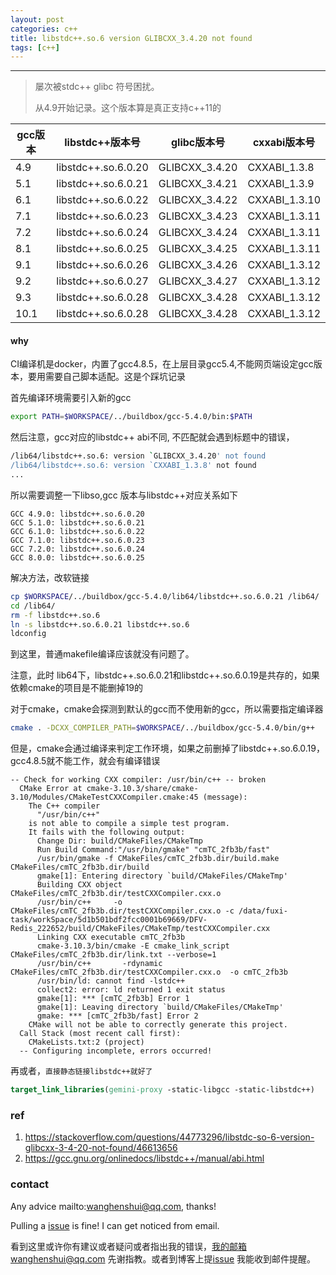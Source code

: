 ```yaml
---
layout: post
categories: c++
title: libstdc++.so.6 version GLIBCXX_3.4.20 not found
tags: [c++]
---
```


  

---



> 屡次被stdc++ glibc 符号困扰。
>
> 从4.9开始记录。这个版本算是真正支持c++11的



| gcc版本 | libstdc++版本号     | glibc版本号    | cxxabi版本号  |
| ------- | ------------------- | -------------- | ------------- |
| 4.9     | libstdc++.so.6.0.20 | GLIBCXX_3.4.20 | CXXABI_1.3.8  |
| 5.1     | libstdc++.so.6.0.21 | GLIBCXX_3.4.21 | CXXABI_1.3.9  |
| 6.1     | libstdc++.so.6.0.22 | GLIBCXX_3.4.22 | CXXABI_1.3.10 |
| 7.1     | libstdc++.so.6.0.23 | GLIBCXX_3.4.23 | CXXABI_1.3.11 |
| 7.2     | libstdc++.so.6.0.24 | GLIBCXX_3.4.24 | CXXABI_1.3.11 |
| 8.1     | libstdc++.so.6.0.25 | GLIBCXX_3.4.25 | CXXABI_1.3.11 |
| 9.1     | libstdc++.so.6.0.26 | GLIBCXX_3.4.26 | CXXABI_1.3.12 |
| 9.2     | libstdc++.so.6.0.27 | GLIBCXX_3.4.27 | CXXABI_1.3.12 |
| 9.3     | libstdc++.so.6.0.28 | GLIBCXX_3.4.28 | CXXABI_1.3.12 |
| 10.1    | libstdc++.so.6.0.28 | GLIBCXX_3.4.28 | CXXABI_1.3.12 |



#### why

CI编译机是docker，内置了gcc4.8.5，在上层目录gcc5.4,不能网页端设定gcc版本，要用需要自己脚本适配。这是个踩坑记录



首先编译环境需要引入新的gcc

```bash
export PATH=$WORKSPACE/../buildbox/gcc-5.4.0/bin:$PATH
```

然后注意，gcc对应的libstdc++ abi不同, 不匹配就会遇到标题中的错误，

 ```bash
/lib64/libstdc++.so.6: version `GLIBCXX_3.4.20' not found
/lib64/libstdc++.so.6: version `CXXABI_1.3.8' not found
...
 ```



所以需要调整一下libso,gcc 版本与libstdc++对应关系如下

```
GCC 4.9.0: libstdc++.so.6.0.20
GCC 5.1.0: libstdc++.so.6.0.21
GCC 6.1.0: libstdc++.so.6.0.22
GCC 7.1.0: libstdc++.so.6.0.23
GCC 7.2.0: libstdc++.so.6.0.24
GCC 8.0.0: libstdc++.so.6.0.25
```

解决方法，改软链接
```bash
cp $WORKSPACE/../buildbox/gcc-5.4.0/lib64/libstdc++.so.6.0.21 /lib64/
cd /lib64/
rm -f libstdc++.so.6
ln -s libstdc++.so.6.0.21 libstdc++.so.6
ldconfig
```

到这里，普通makefile编译应该就没有问题了。

注意，此时 lib64下，libstdc++.so.6.0.21和libstdc++.so.6.0.19是共存的，如果依赖cmake的项目是不能删掉19的

对于cmake，cmake会探测到默认的gcc而不使用新的gcc，所以需要指定编译器

 ```bash
cmake . -DCXX_COMPILER_PATH=$WORKSPACE/../buildbox/gcc-5.4.0/bin/g++
 ```

但是，cmake会通过编译来判定工作环境，如果之前删掉了libstdc++.so.6.0.19，gcc4.8.5就不能工作，就会有编译错误

```shell
-- Check for working CXX compiler: /usr/bin/c++ -- broken
  CMake Error at cmake-3.10.3/share/cmake-3.10/Modules/CMakeTestCXXCompiler.cmake:45 (message):
    The C++ compiler  
      "/usr/bin/c++"  
    is not able to compile a simple test program.  
    It fails with the following output:  
      Change Dir: build/CMakeFiles/CMakeTmp      
      Run Build Command:"/usr/bin/gmake" "cmTC_2fb3b/fast"
      /usr/bin/gmake -f CMakeFiles/cmTC_2fb3b.dir/build.make CMakeFiles/cmTC_2fb3b.dir/build
      gmake[1]: Entering directory `build/CMakeFiles/CMakeTmp'
      Building CXX object CMakeFiles/cmTC_2fb3b.dir/testCXXCompiler.cxx.o
      /usr/bin/c++     -o CMakeFiles/cmTC_2fb3b.dir/testCXXCompiler.cxx.o -c /data/fuxi-task/workSpace/5d1b501bdf2fcc0001b69669/DFV-Redis_222652/build/CMakeFiles/CMakeTmp/testCXXCompiler.cxx
      Linking CXX executable cmTC_2fb3b
      cmake-3.10.3/bin/cmake -E cmake_link_script CMakeFiles/cmTC_2fb3b.dir/link.txt --verbose=1
      /usr/bin/c++       -rdynamic CMakeFiles/cmTC_2fb3b.dir/testCXXCompiler.cxx.o  -o cmTC_2fb3b 
      /usr/bin/ld: cannot find -lstdc++
      collect2: error: ld returned 1 exit status
      gmake[1]: *** [cmTC_2fb3b] Error 1
      gmake[1]: Leaving directory `build/CMakeFiles/CMakeTmp'
      gmake: *** [cmTC_2fb3b/fast] Error 2 
    CMake will not be able to correctly generate this project.
  Call Stack (most recent call first):
    CMakeLists.txt:2 (project)  
  -- Configuring incomplete, errors occurred!
```





再或者，`直接静态链接libstdc++就好了` 

```cmake
target_link_libraries(gemini-proxy -static-libgcc -static-libstdc++)
```



### ref

1. https://stackoverflow.com/questions/44773296/libstdc-so-6-version-glibcxx-3-4-20-not-found/46613656
2. https://gcc.gnu.org/onlinedocs/libstdc++/manual/abi.html


### contact

Any advice mailto:wanghenshui@qq.com, thanks! 

Pulling a [issue](https://github.com/wanghenshui/wanghenshui.github.io/issues/new) is fine! I can get noticed from email.

看到这里或许你有建议或者疑问或者指出我的错误，我的邮箱wanghenshui@qq.com 先谢指教。或者到博客上提[issue](https://github.com/wanghenshui/wanghenshui.github.io/issues/new) 我能收到邮件提醒。